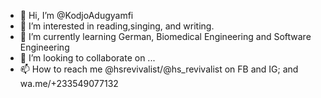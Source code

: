 - 👋 Hi, I’m @KodjoAdugyamfi
- 👀 I’m interested in reading,singing, and writing.
- 🌱 I’m currently learning German, Biomedical Engineering and Software Engineering
- 💞️ I’m looking to collaborate on ...
- 📫 How to reach me @hsrevivalist/@hs_revivalist on FB and IG; and wa.me/+233549077132

<!---
KodjoAdugyamfi/KodjoAdugyamfi is a ✨ special ✨ repository because its `README.md` (this file) appears on your GitHub profile.
You can click the Preview link to take a look at your changes.
--->
